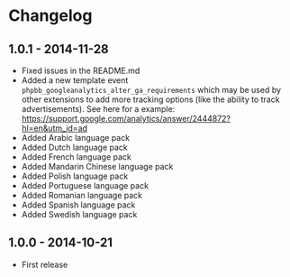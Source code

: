 # Changelog

## 1.0.1 - 2014-11-28

- Fixed issues in the README.md
- Added a new template event `phpbb_googleanalytics_alter_ga_requirements` which may be used by other extensions to add more tracking options (like the ability to track advertisements). See here for a example: https://support.google.com/analytics/answer/2444872?hl=en&utm_id=ad
- Added Arabic language pack
- Added Dutch language pack
- Added French language pack
- Added Mandarin Chinese language pack
- Added Polish language pack
- Added Portuguese language pack
- Added Romanian language pack
- Added Spanish language pack
- Added Swedish language pack

## 1.0.0 - 2014-10-21

- First release
